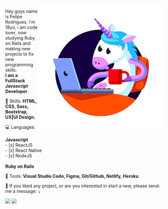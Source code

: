<img src="./unicornImage.png" min-width="400px" max-width="400px" width="400px" align="right" alt="Felipe cartoon">

<p align="left"> 
  Hey guys name is Felipe Rodrigues, i'm 18yo, i am code lover, now studying Ruby on Rails and making new projects to fix new programming skills.<br>
  <strong>I am a FullStack Javascript Developer</strong>.<br>
</p>

<p align="left">
  🌈 Skills: 
  <strong>HTML, CSS, Sass, Bootstrap, UX|UI Design.</strong><br>

  💻 Languages:<br>
  <br>
  <strong>Javascript</strong><br>
    - [x] ReactJS<br>
    - [x] React Native<br>
    - [x] NodeJS<br>
    <br>
  <strong>Ruby on Rails</strong>
</p>

<p align="left">
  💼 Tools: <strong>Visual Studio Code, Figma, Git/Github, Netlify, Heroku</strong>
</p>

<p align="left">
  💌 If you liked any project, or are you interested in start a new, please send-me a message: ⤵️
</p>

<p align="left">
  <a href="mailto:feliper.silva011@gmail.com" alt="Gmail">
  <img src="https://img.shields.io/badge/-Gmail-FF0000?style=flat-square&labelColor=FF0000&logo=gmail&logoColor=white&link=feliper.silva011@gmail.com" /></a>

  <a href="https://www.linkedin.com/in/felipe-rodrigues-191b79201/" alt="Linkedin">
  <img src="https://img.shields.io/badge/-Linkedin-0e76a8?style=flat-square&logo=Linkedin&logoColor=white&link=https://www.linkedin.com/in/felipe-rodrigues-191b79201/" /></a>
</p>  
